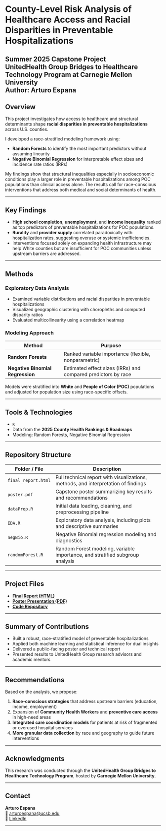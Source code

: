 # County-Level Risk Analysis of Healthcare Access and Racial Disparities in Preventable Hospitalizations

**Summer 2025 Capstone Project**  
UnitedHealth Group Bridges to Healthcare Technology Program at Carnegie Mellon University  
**Author:** Arturo Espana
---

## Overview

This project investigates how access to healthcare and structural determinants shape **racial disparities in preventable hospitalizations** across U.S. counties.

I developed a race-stratified modeling framework using:

- **Random Forests** to identify the most important predictors without assuming linearity
- **Negative Binomial Regression** for interpretable effect sizes and incidence rate ratios (IRRs)

My findings show that structural inequalities especially in socioeconomic conditions play a larger role in preventable hospitalizations among POC populations than clinical access alone. The results call for race-conscious interventions that address both medical and social determinants of health.

---

## Key Findings

- **High school completion**, **unemployment**, and **income inequality** ranked as top predictors of preventable hospitalizations for POC populations.
- **Rurality** and **provider supply** correlated paradoxically with hospitalization rates, suggesting overuse or systemic inefficiencies.
- Interventions focused solely on expanding health infrastructure may help White counties but are insufficient for POC communities unless upstream barriers are addressed.

---

## Methods

### Exploratory Data Analysis

- Examined variable distributions and racial disparities in preventable hospitalizations
- Visualized geographic clustering with choropleths and computed disparity ratios
- Evaluated multicollinearity using a correlation heatmap

### Modeling Approach

| Method                     | Purpose                                      |
|---------------------------|----------------------------------------------|
| **Random Forests**        | Ranked variable importance (flexible, nonparametric) |
| **Negative Binomial Regression** | Estimated effect sizes (IRRs) and compared predictors by race |

Models were stratified into **White** and **People of Color (POC)** populations and adjusted for population size using race-specific offsets.

---

## Tools & Technologies

- `R`
- Data from the **2025 County Health Rankings & Roadmaps**
- Modeling: Random Forests, Negative Binomial Regression

---

## Repository Structure

| Folder / File        | Description |
|----------------------|-------------|
| `final_report.html`  | Full technical report with visualizations, methods, and interpretation of findings |
| `poster.pdf`   | 	Capstone poster summarizing key results and recommendations |
| `dataPrep.R`              | Initial data loading, cleaning, and preprocessing pipeline |
| `EDA.R`              | Exploratory data analysis, including plots and descriptive summaries |
| `negBio.R`              | Negative Binomial regression modeling and diagnostics |
| `randomForest.R`              | 	Random Forest modeling, variable importance, and stratified subgroup analysis |

---

## Project Files

- [**Final Report (HTML)**](report/uhg_report.html)  
- [**Poster Presentation (PDF)**](poster/uhg_poster.pdf)  
- [**Code Repository**](https://github.com/espanaarturo/uhg-project)

---

## Summary of Contributions

- Built a robust, race-stratified model of preventable hospitalizations
- Applied both machine learning and statistical inference for dual insights
- Delivered a public-facing poster and technical report
- Presented results to UnitedHealth Group research advisors and academic mentors

---

## Recommendations

Based on the analysis, we propose:

1. **Race-conscious strategies** that address upstream barriers (education, income, employment)
2. Expansion of **Community Health Workers** and **preventive care access** in high-need areas
3. **Integrated care coordination models** for patients at risk of fragmented or overused hospital services
4. **More granular data collection** by race and geography to guide future interventions

---

## Acknowledgments

This research was conducted through the **UnitedHealth Group Bridges to Healthcare Technology Program**, hosted by **Carnegie Mellon University**.  

---

## Contact

**Arturo Espana**  
📧 [arturoespana@ucsb.edu](mailto:arturoespana@ucsb.edu)  
🔗 [LinkedIn](https://www.linkedin.com/in/arturo-espana)  

---
